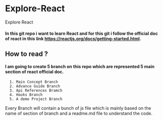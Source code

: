 # Explore-React
Explore React

#### In this git repo i want to learn React and for this git i follow the official doc of react in this link https://reactjs.org/docs/getting-started.html.

## How to read ?

#### I am going to create 5 branch on this repo which are represented 5 main section of react official doc.
     
      1. Main Concept Branch 
      2. Advance Guide Branch
      3. Api References Bramch
      4. Hooks Branch
      5. A demo Project Branch 
      
Every Branch will contain a bunch of js file which is mainly based on the name of section of branch and  a readme.md file to understand the code.
